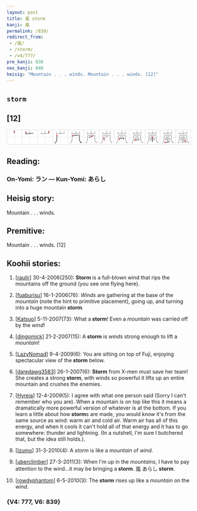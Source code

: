 ```yaml
---
layout: post
title: 嵐 storm
kanji: 嵐
permalink: /839/
redirect_from:
 - /嵐/
 - /storm/
 - /v4/777/
pre_kanji: 838
nex_kanji: 840
heisig: "Mountain . . . winds. Mountain . . . winds. [12]"
---
```


## `storm`

## [12]

<div class="stroke"><img src="../images/E5B590.png" /></div>

## Reading:

### On-Yomi: ラン &mdash; Kun-Yomi: あらし

## Heisig story:

Mountain . . . winds.

## Premitive:

Mountain . . . winds. [12]

## Koohii stories:

1) [<a href="http://kanji.koohii.com/profile/raulir">raulir</a>] 30-4-2006(250): <strong>Storm</strong> is a full-blown wind that rips the mountains off the ground (you see one flying here).

2) [<a href="http://kanji.koohii.com/profile/fuaburisu">fuaburisu</a>] 16-1-2006(76): <em>Winds</em> are gathering at the base of the <em>mountain</em> (note the hint to primitive placement), going up, and turning into a huge mountain<strong> storm</strong>.

3) [<a href="http://kanji.koohii.com/profile/Katsuo">Katsuo</a>] 5-11-2007(73): What a<strong> storm</strong>! Even a <em>mountain</em> was carried off by the <em>wind</em>!

4) [<a href="http://kanji.koohii.com/profile/dingomick">dingomick</a>] 21-2-2007(15): A<strong> storm</strong> is <em>winds</em> strong enough to lift a <em>mountain</em>!

5) [<a href="http://kanji.koohii.com/profile/LazyNomad">LazyNomad</a>] 9-4-2009(6): You are sitting on top of Fuji, enjoying spectacular view of the<strong> storm</strong> below.

6) [<a href="http://kanji.koohii.com/profile/daredawg3583">daredawg3583</a>] 26-1-2007(6): <strong>Storm</strong> from X-men must save her team! She creates a strong<strong> storm</strong>, with winds so powerful it lifts up an entire mountain and crushes the enemies.

7) [<a href="http://kanji.koohii.com/profile/Hyreia">Hyreia</a>] 12-4-2009(5): I agree with what one person said (Sorry I can&#039;t remember who you are). When a mountain is on top like this it means a dramatically more powerful version of whatever is at the bottom. If you learn a little about how<strong> storm</strong>s are made, you would know it&#039;s from the same source as wind: warm air and cold air. Warm air has all of this energy, and when it cools it can&#039;t hold all of that energy and it has to go somewhere: thunder and lightning. (In a nutshell, I&#039;m sure I butchered that, but the idea still holds.).

8) [<a href="http://kanji.koohii.com/profile/Izumo">Izumo</a>] 31-3-2010(4): A <em>storm</em> is like a <em>mountain</em> of <em>wind</em>.

9) [<a href="http://kanji.koohii.com/profile/uberclimber">uberclimber</a>] 27-3-2011(3): When I&#039;m up in the <em>mountains</em>, I have to pay attention to the wind...it may be bringing a<strong> storm</strong>. 嵐 あらし<strong> storm</strong>.

10) [<a href="http://kanji.koohii.com/profile/rowdyphantom">rowdyphantom</a>] 6-5-2010(3): The<strong> storm</strong> rises up like a <em>mountain</em> on the <em>wind</em>.

### {V4: 777, V6: 839}
